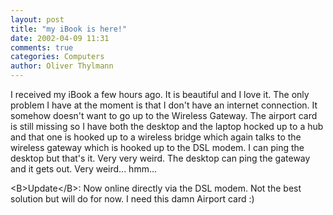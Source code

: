 ```yaml
---
layout: post
title: "my iBook is here!"
date: 2002-04-09 11:31
comments: true
categories: Computers
author: Oliver Thylmann
---
```



I received my iBook a few hours ago. It is beautiful and I love it. The only problem I have at the moment is that I don't have an internet connection. It somehow doesn't want to go up to the Wireless Gateway. The airport card is still missing so I have both the desktop and the laptop hocked up to a hub and that one is hooked up to a wireless bridge which again talks to the wireless gateway which is hooked up to the DSL modem. I can ping the  desktop but that's it. Very very weird. The desktop can ping the gateway and it gets out. Very weird... hmm...

&lt;B&gt;Update&lt;/B&gt;: Now online directly via the DSL modem. Not the best solution but will do for now. I need this damn Airport card :)


